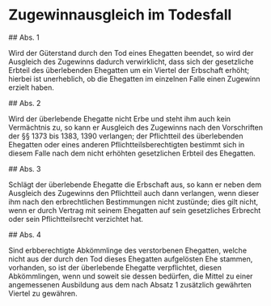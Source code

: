# Zugewinnausgleich im Todesfall



\#\# Abs. 1

 Wird der Güterstand durch den Tod eines Ehegatten beendet, so wird der Ausgleich des Zugewinns dadurch verwirklicht, dass sich der gesetzliche Erbteil des überlebenden Ehegatten um ein Viertel der Erbschaft erhöht; hierbei ist unerheblich, ob die Ehegatten im einzelnen Falle einen Zugewinn erzielt haben.

\#\# Abs. 2

 Wird der überlebende Ehegatte nicht Erbe und steht ihm auch kein Vermächtnis zu, so kann er Ausgleich des Zugewinns nach den Vorschriften der §§ 1373 bis 1383, 1390 verlangen; der Pflichtteil des überlebenden Ehegatten oder eines anderen Pflichtteilsberechtigten bestimmt sich in diesem Falle nach dem nicht erhöhten gesetzlichen Erbteil des Ehegatten.

\#\# Abs. 3

 Schlägt der überlebende Ehegatte die Erbschaft aus, so kann er neben dem Ausgleich des Zugewinns den Pflichtteil auch dann verlangen, wenn dieser ihm nach den erbrechtlichen Bestimmungen nicht zustünde; dies gilt nicht, wenn er durch Vertrag mit seinem Ehegatten auf sein gesetzliches Erbrecht oder sein Pflichtteilsrecht verzichtet hat.

\#\# Abs. 4

 Sind erbberechtigte Abkömmlinge des verstorbenen Ehegatten, welche nicht aus der durch den Tod dieses Ehegatten aufgelösten Ehe stammen, vorhanden, so ist der überlebende Ehegatte verpflichtet, diesen Abkömmlingen, wenn und soweit sie dessen bedürfen, die Mittel zu einer angemessenen Ausbildung aus dem nach Absatz 1 zusätzlich gewährten Viertel zu gewähren. 

